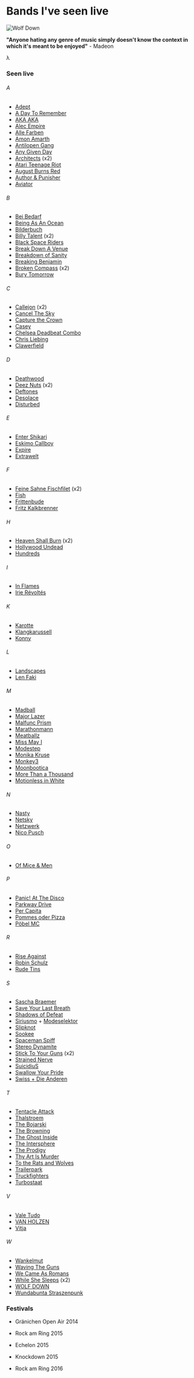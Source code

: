 # Bands I've seen live

![Wolf Down](http://abload.de/img/wolfdownwxdb0u2b.jpg "Wolf Down")

**"Anyone hating any genre of music simply doesn't know the context in which it's meant to be enjoyed"** - Madeon

&lambda;

### Seen live

###### A

* [Adept](http://www.last.fm/de/music/Adept)
* [A Day To Remember](http://www.last.fm/de/music/A+Day+to+Remember)
* [AKA AKA](http://www.last.fm/de/music/AKA+AKA)
* [Alec Empire](http://www.last.fm/de/music/Alec+Empire)
* [Alle Farben](http://www.last.fm/de/music/Alle+Farben)
* [Amon Amarth](http://www.last.fm/de/music/Amon+Amarth)
* [Antilopen Gang](http://www.last.fm/de/music/Antilopen+Gang)
* [Any Given Day](http://www.last.fm/de/music/Any+Given+Day)
* [Architects](http://www.last.fm/de/music/Architects) (x2)
* [Atari Teenage Riot](http://www.last.fm/de/music/Atari+Teenage+Riot)
* [August Burns Red](http://www.last.fm/de/music/August+Burns+Red)
* [Author &amp; Punisher](http://www.last.fm/de/music/Author+&+Punisher)
* [Aviator](http://www.last.fm/music/Aviator)

###### B

* [Bei Bedarf](https://www.facebook.com/beibedarfmusik)
* [Being As An Ocean](https://www.last.fm/de/music/Being+As+An+Ocean)
* [Bilderbuch](http://www.last.fm/de/music/Bilderbuch)
* [Billy Talent](http://www.last.fm/de/music/Billy+Talent) (x2)
* [Black Space Riders](http://www.last.fm/de/music/Black+Space+Riders)
* [Break Down A Venue](http://www.last.fm/de/music/Break+Down+A+Venue)
* [Breakdown of Sanity](http://www.last.fm/de/music/Breakdown+of+Sanity)
* [Breaking Benjamin](http://www.last.fm/de/music/Breaking+Benjamin)
* [Broken Compass](https://brokencompassband.bandcamp.com/) (x2)
* [Bury Tomorrow](http://www.last.fm/de/music/Bury+Tomorrow)

###### C

* [Callejon](http://www.last.fm/de/music/Callejon) (x2)
* [Cancel The Sky](http://www.last.fm/music/Cancel+The+Sky)
* [Capture the Crown](http://www.last.fm/de/music/Capture+the+Crown)
* [Casey](https://www.last.fm/de/music/Casey)
* [Chelsea Deadbeat Combo](http://www.last.fm/de/music/Chelsea+Deadbeat+Combo)
* [Chris Liebing](http://www.last.fm/de/music/Chris+Liebing)
* [Clawerfield](http://www.last.fm/de/music/Clawerfield)

###### D

* [Deathwood](https://deathwood.bandcamp.com/)
* [Deez Nuts](http://www.last.fm/de/music/Deez+Nuts) (x2)
* [Deftones](http://www.last.fm/de/music/Deftones)
* [Desolace](http://www.last.fm/de/music/Desolace)
* [Disturbed](http://www.last.fm/de/music/Disturbed)

###### E

* [Enter Shikari](http://www.last.fm/de/music/Enter+Shikari)
* [Eskimo Callboy](http://www.last.fm/de/music/Eskimo+Callboy)
* [Expire](http://www.last.fm/de/music/Expire)
* [Extrawelt](http://www.last.fm/de/music/Extrawelt)

###### F

* [Feine Sahne Fischfilet](http://www.last.fm/de/music/Feine+Sahne+Fischfilet) (x2)
* [Fish](http://www.last.fm/de/music/Deez+Nuts)
* [Frittenbude](http://www.last.fm/de/music/Frittenbude)
* [Fritz Kalkbrenner](http://www.last.fm/de/music/Fritz+Kalkbrenner)

###### H

* [Heaven Shall Burn](http://www.last.fm/de/music/Heaven+Shall+Burn) (x2)
* [Hollywood Undead](http://www.last.fm/de/music/Hollywood+Undead)
* [Hundreds](http://www.last.fm/de/music/Hundreds)

###### I

* [In Flames](http://www.last.fm/de/music/In+Flames)
* [Irie Révoltés](https://www.last.fm/de/music/Irie+R%C3%A9volt%C3%A9s)

###### K

* [Karotte](http://www.last.fm/de/music/Karotte)
* [Klangkarussell](http://www.last.fm/de/music/Klangkarussell)
* [Konny](http://www.last.fm/de/music/Konny)

###### L

* [Landscapes](http://www.last.fm/de/music/Landscapes)
* [Len Faki](http://www.last.fm/de/music/Len+Faki)

###### M

* [Madball](http://www.last.fm/de/music/Madball)
* [Major Lazer](http://www.last.fm/de/music/Major+Lazer)
* [Malfunc Prism](https://soundcloud.com/malfunc-prism)
* [Marathonmann](http://www.last.fm/de/music/Marathonmann)
* [Meatballz](https://www.facebook.com/meatballz.band/)
* [Miss May I](https://www.last.fm/de/music/Miss+May+I)
* [Modestep](http://www.last.fm/de/music/Modestep)
* [Monika Kruse](http://www.last.fm/de/music/Monika+Kruse)
* [Monkey3](http://www.last.fm/de/music/Monkey3)
* [Moonbootica](http://www.last.fm/de/music/Moonbootica)
* [More Than a Thousand](http://www.last.fm/de/music/More+Than+a+Thousand)
* [Motionless in White](http://www.last.fm/de/music/Motionless+in+White)

###### N

* [Nasty](http://www.last.fm/de/music/Nasty)
* [Netsky](http://www.last.fm/de/music/Netsky)
* [Netzwerk](https://www.backstagepro.de/netzwerk)
* [Nico Pusch](http://www.last.fm/de/music/Nico+Pusch)

###### O

* [Of Mice &amp; Men](http://www.last.fm/de/music/Of+Mice+&+Men)

###### P

* [Panic! At The Disco](http://www.last.fm/de/music/Panic!+at+the+Disco)
* [Parkway Drive](http://www.last.fm/de/music/Parkway+Drive)
* [Per Capita](http://www.last.fm/de/music/Per+Capita)
* [Pommes oder Pizza](https://www.facebook.com/pommesoderpizza/)
* [Pöbel MC](https://www.upstruct.org/poebel-mc)

###### R

* [Rise Against](http://www.last.fm/de/music/Rise+Against)
* [Robin Schulz](http://www.last.fm/de/music/Robin+Schulz)
* [Rude Tins](http://www.last.fm/de/music/Rude+Tins)

###### S

* [Sascha Braemer](http://www.last.fm/de/music/Sascha+Braemer)
* [Save Your Last Breath](http://www.last.fm/de/music/Save+Your+Last+Breath)
* [Shadows of Defeat](http://www.last.fm/de/music/Shadows+of+Defeat)
* [Siriusmo](http://www.last.fm/de/music/Siriusmo) + 
[Modeselektor](http://www.last.fm/de/music/Modeselektor)
* [Slipknot](http://www.last.fm/de/music/Slipknot)
* [Sookee](http://www.last.fm/de/music/Sookee)
* [Spaceman Spiff](http://www.last.fm/de/music/Spaceman+Spiff)
* [Stereo Dynamite](http://www.last.fm/de/search?q=stereo+dynamite)
* [Stick To Your Guns](http://www.last.fm/de/music/Stick+to+Your+Guns) (x2)
* [Strained Nerve](http://www.last.fm/de/music/Strained+Nerve)
* [SuicidiuS](https://www.facebook.com/Suicidius)
* [Swallow Your Pride](http://www.last.fm/de/music/Swallow+your+pride)
* [Swiss + Die Anderen](https://www.last.fm/de/music/Swiss+&+Die+Andern)

###### T

* [Tentacle Attack](http://www.last.fm/de/music/Tentacle+Attack)
* [Thalstroem](http://www.last.fm/de/music/Thalstroem)
* [The Bojarski](https://thebojarski.bandcamp.com/)
* [The Browning](http://www.last.fm/de/music/The+Browning)
* [The Ghost Inside](http://www.last.fm/de/music/The+Ghost+Inside)
* [The Intersphere](http://www.last.fm/de/music/The+Intersphere)
* [The Prodigy](http://www.last.fm/de/music/The+Prodigy)
* [Thy Art Is Murder](https://www.last.fm/de/music/Thy+Art+Is+Murder)
* [To the Rats and Wolves](http://www.last.fm/de/music/To+the+Rats+and+Wolves)
* [Trailerpark](http://www.last.fm/de/music/Trailerpark)
* [Truckfighters](http://www.last.fm/de/music/Truckfighters)
* [Turbostaat](http://www.last.fm/de/music/Turbostaat)

###### V

* [Vale Tudo](http://www.last.fm/de/music/Vale+Tudo)
* [VAN HOLZEN](https://www.last.fm/de/music/VAN+HOLZEN)
* [Vitja](http://www.last.fm/de/music/vitja)

###### W

* [Wankelmut](http://www.last.fm/de/music/Wankelmut)
* [Waving The Guns](http://wavingtheguns.blogsport.de/)
* [We Came As Romans](http://www.last.fm/de/music/We+Came+As+Romans)
* [While She Sleeps](http://www.last.fm/de/music/While+She+Sleeps) (x2)
* [WOLF DOWN](http://www.last.fm/de/music/Wolf+Down)
* [Wundabunta Straszenpunk](http://www.last.fm/de/music/Wundabunta+Straszenpunk)

### Festivals

* Gränichen Open Air 2014


* Rock am Ring 2015
* Echelon 2015
* Knockdown 2015


* Rock am Ring 2016
